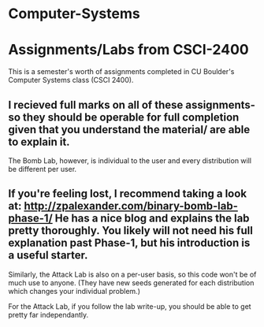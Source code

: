 # Computer-Systems
Assignments/Labs from CSCI-2400
=================================================================================================================================
This is a semester's worth of assignments completed in CU Boulder's Computer Systems class (CSCI 2400). 

I recieved full marks on all of these assignments- so they should be operable for full completion given that you understand the material/ are able to explain it.
-----
  The Bomb Lab, however, is individual to the user and every distribution will be different per user.

  If you're feeling lost, I recommend taking a look at:
http://zpalexander.com/binary-bomb-lab-phase-1/
  He has a nice blog and explains the lab pretty thoroughly. You likely will not need his full explanation past Phase-1, but his introduction is a useful starter. 
-----
  Similarly, the Attack Lab is also on a per-user basis, so this code won't be of much use to anyone. (They have new seeds generated for each distribution which changes your individual problem.)

  For the Attack Lab, if you follow the lab write-up, you should be able to get pretty far independantly. 
